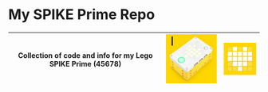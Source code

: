 # My SPIKE Prime Repo #

|Collection of code and info for my Lego SPIKE Prime (45678)|![SPIKE controller](https://github.com/MasterLevi05/MasterRobot/blob/main/images/lego_spike.png)|![SPIKE Prime Logo](https://github.com/MasterLevi05/MasterRobot/blob/main/images/icon-spike_small.png)|
|--|--|--|

